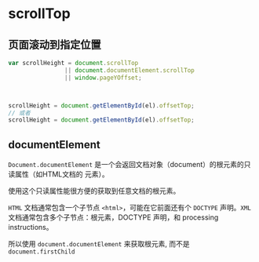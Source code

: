 # scrollTop

## 页面滚动到指定位置
```javascript
var scrollHeight = document.scrollTop
                || document.documentElement.scrollTop
                || window.pageYOffset;



scrollHeight = document.getElementById(el).offsetTop;
// 或者
scrollHeight = document.getElementById(el).offsetTop;
```


## documentElement
`Document.documentElement` 是一个会返回文档对象（document）的根元素的只读属性（如HTML文档的 <html> 元素）。

使用这个只读属性能很方便的获取到任意文档的根元素。

`HTML` 文档通常包含一个子节点 `<html>`，可能在它前面还有个 `DOCTYPE` 声明。`XML` 文档通常包含多个子节点：根元素，DOCTYPE 声明，和 processing instructions。

所以使用 `document.documentElement` 来获取根元素, 而不是 `document.firstChild`